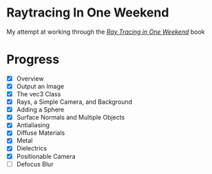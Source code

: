 # Raytracing In One Weekend
My attempt at working through the [_Ray Tracing in One Weekend_](https://raytracing.github.io/books/RayTracingInOneWeekend.html) book

# Progress
- [x] Overview
- [x] Output an Image
- [x] The vec3 Class
- [x] Rays, a Simple Camera, and Background
- [x] Adding a Sphere
- [x] Surface Normals and Multiple Objects
- [x] Antialiasing
- [x] Diffuse Materials
- [x] Metal
- [x] Dielectrics
- [x] Positionable Camera
- [ ] Defocus Blur
